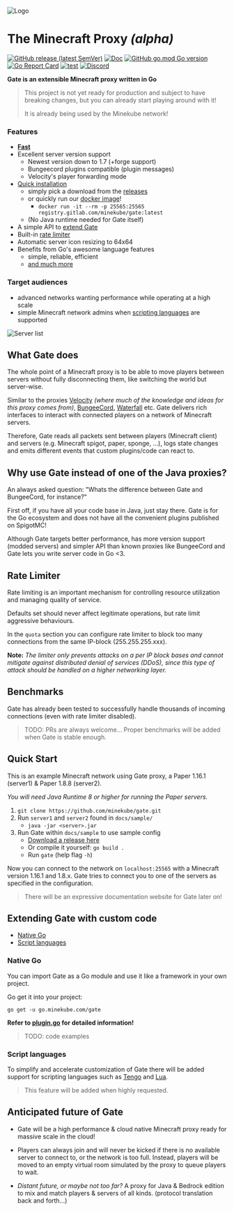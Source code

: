 ![Logo](docs/images/cover3.png)

# The Minecraft Proxy _(alpha)_

[![GitHub release (latest SemVer)](https://img.shields.io/github/v/release/minekube/gate?sort=semver)](https://github.com/minekube/gate/releases)
[![Doc](https://img.shields.io/badge/go.dev-reference-007d9c?logo=go)](https://pkg.go.dev/go.minekube.com/gate)
[![GitHub go.mod Go version](https://img.shields.io/github/go-mod/go-version/minekube/gate?logo=go)](https://golang.org/doc/devel/release.html)
[![Go Report Card](https://goreportcard.com/badge/go.minekube.com/gate)](https://goreportcard.com/report/go.minekube.com/gate)
[![test](https://github.com/minekube/gate/workflows/test/badge.svg)](https://github.com/minekube/gate/actions?query=workflow%3Atest)
[![Discord](https://img.shields.io/discord/633708750032863232?logo=discord)](https://discord.gg/6vMDqWE)

**Gate is an extensible Minecraft proxy written in Go**

> This project is not yet ready for production and
> subject to have breaking changes,
> but you can already start playing around with it!
>
> It is already being used by the Minekube network!

### Features

- [**Fast**](#benchmarks)
- Excellent server version support
    - Newest version down to 1.7 (+forge support)
    - Bungeecord plugins compatible (plugin messages)
    - Velocity's player forwarding mode
- [Quick installation](#quick-start)
    - simply pick a download from the [releases](https://github.com/minekube/gate/releases)
    - or quickly run our [docker image](https://gitlab.com/minekube/gate/container_registry)!
        - `docker run -it --rm -p 25565:25565 registry.gitlab.com/minekube/gate:latest`
    - (No Java runtime needed for Gate itself)
- A simple API to [extend Gate](#extending-gate-with-custom-code)
- Built-in [rate limiter](#rate-limiter)
- Automatic server icon resizing to 64x64
- Benefits from Go's awesome language features
    - simple, reliable, efficient
    - [and much more](https://golang.org/)

### Target audiences
- advanced networks wanting performance while operating at a high scale
- simple Minecraft network admins when [scripting languages](#script-languages)
are supported

![Server list](docs/images/server-list.png)

## What Gate does

The whole point of a Minecraft proxy is to be able to
move players between servers without fully disconnecting them,
like switching the world but server-wise.

Similar to the proxies
[Velocity](https://github.com/VelocityPowered/Velocity)
_(where much of the knowledge and ideas for this proxy comes from)_,
[BungeeCord](https://github.com/SpigotMC/BungeeCord),
[Waterfall](https://github.com/PaperMC/Waterfall) etc.
Gate delivers rich interfaces to interact with connected players
on a network of Minecraft servers.

Therefore, Gate reads all packets sent between
players (Minecraft client) and servers (e.g. Minecraft spigot, paper, sponge, ...),
logs state changes and emits different events that 
custom plugins/code can react to.

## Why use Gate instead of one of the Java proxies?

An always asked question: "Whats the difference between Gate and
BungeeCord, for instance?"

First off, if you have all your code base in Java, just stay there.
Gate is for the Go ecosystem and does not have all the convenient
plugins published on SpigotMC!

Although Gate targets better performance, has more version support
(modded servers) and simpler API than known proxies like BungeeCord
and Gate lets you write server code in Go <3.

## Rate Limiter

Rate limiting is an important mechanism for controlling
resource utilization and managing quality of service.

Defaults set should never affect legitimate operations,
but rate limit aggressive behaviours.

In the `quota` section you can configure rate limiter
to block too many connections from the same IP-block (255.255.255.xxx).
    
**Note:** _The limiter only prevents attacks on a per IP block bases
and cannot mitigate against distributed denial of services (DDoS), since this type
of attack should be handled on a higher networking layer._
    
## Benchmarks

Gate has already been tested to successfully handle thousands of incoming connections
(even with rate limiter disabled).

> TODO: PRs are always welcome...
> Proper benchmarks will be added when Gate is stable enough.

## Quick Start

This is an example Minecraft network using Gate proxy,
a Paper 1.16.1 (server1) & Paper 1.8.8 (server2).

_You will need Java Runtime 8 or higher for running the Paper servers._

1. `git clone https://github.com/minekube/gate.git`
2. Run `server1` and `server2` found in `docs/sample/`
    - `java -jar <server>.jar`
3. Run Gate within `docs/sample` to use sample config
    - [Download a release here](https://github.com/minekube/gate/releases)
    - Or compile it yourself: `go build .`
    - Run `gate` (help flag `-h`)
    
Now you can connect to the network on `localhost:25565`
with a Minecraft version 1.16.1 and 1.8.x.
Gate tries to connect you to one of the servers as specified in the configuration.

> There will be an expressive documentation website for Gate later on!

## Extending Gate with custom code

- [Native Go](#native-go)
- [Script languages](#script-languages)

### Native Go

You can import Gate as a Go module and use it like a framework
in your own project.

Go get it into your project:
```
go get -u go.minekube.com/gate
```

**Refer to [plugin.go](https://github.com/minekube/gate/blob/master/pkg/proxy/plugin.go)
for detailed information!**

> TODO: code examples

### Script languages

To simplify and accelerate customization of Gate there
will be added support for scripting languages such as
[Tengo](https://github.com/d5/tengo) and
[Lua](https://github.com/yuin/gopher-lua).

> This feature will be added when highly requested.

## Anticipated future of Gate

- Gate will be a high performance & cloud native Minecraft proxy
ready for massive scale in the cloud!

- Players can always join and will never be kicked if there is
no available server to connect to, or the network is too full.
Instead, players will be moved to an empty virtual room simulated
by the proxy to queue players to wait.

- _Distant future, or maybe not too far?_ A proxy for Java & Bedrock edition to mix and match players & servers of all kinds.
(protocol translation back and forth...)
